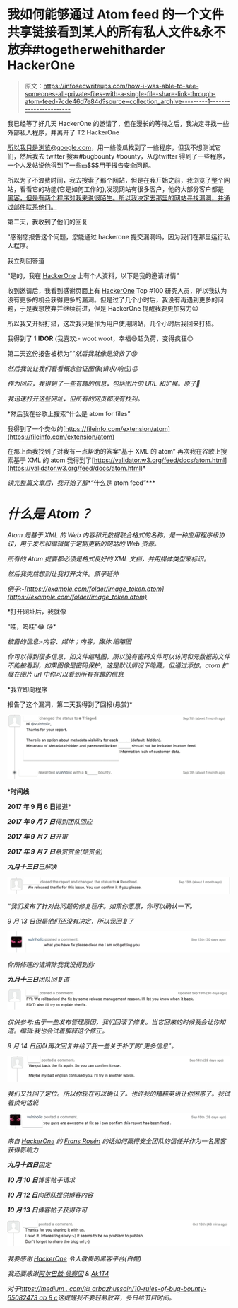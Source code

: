 # 我如何能够通过 Atom feed 的一个文件共享链接看到某人的所有私人文件&永不放弃#togetherwehitharder HackerOne

> 原文：<https://infosecwriteups.com/how-i-was-able-to-see-someones-all-private-files-with-a-single-file-share-link-through-atom-feed-7cde46d7e84d?source=collection_archive---------1----------------------->

我已经等了好几天 HackerOne 的邀请了，但在漫长的等待之后，我决定寻找一些外部私人程序，并离开了 T2 HackerOne

所以我只是浏览@google.com，用一些傻瓜找到了一些程序，但我不想测试它们，然后我去 twitter 搜索#bugbounty #bounty，从@twitter 得到了一些程序，一个人发帖说他得到了一些💵$$$用于报告安全问题。

所以为了不浪费时间，我去搜索了那个网站，但是在我开始之前，我浏览了整个网站，看看它的功能(它是如何工作的),发现网站有很多客户，他的大部分客户都是[黑客，但是有两个程序对我来说很陌生。所以我决定去那里的网站寻找漏洞，并通过邮件联系他们。](https://medium.com/u/6f816e37be2c?source=post_page-----7cde46d7e84d--------------------------------)

第二天，我收到了他们的回复

“感谢您报告这个问题，您能通过 hackerone 提交漏洞吗，因为我们在那里运行私人程序。

我立刻回答道

“是的，我在 [HackerOne](https://medium.com/u/6f816e37be2c?source=post_page-----7cde46d7e84d--------------------------------) 上有个人资料，以下是我的邀请详情”

收到邀请后，我看到感谢页面上有 [HackerOne](https://medium.com/u/6f816e37be2c?source=post_page-----7cde46d7e84d--------------------------------) Top #100 研究人员，所以我认为没有更多的机会获得更多的漏洞。但是过了几个小时后，我没有再遇到更多的问题，于是我想放弃并继续前进，但是 HackerOne 提醒我要更加努力😉

所以我又开始打猎，这次我只是作为用户使用网站，几个小时后我回来打猎。

我得到了 1 **IDOR** (我喜欢:- woot woot，幸福😅超负荷，变得疯狂😍

第二天这份报告被标为“*”然后我就像是没救了😫*

*然后我说让我们看看概念验证图像(请求/响应)😉*

*作为回应，我得到了一些有趣的信息，包括图片的 URL 和扩展。原子🤔*

*我迅速打开这些网址，但所有的网页都没有找到。*

*然后我在谷歌上搜索“什么是 atom for files”

我得到了一个类似的[https://fileinfo.com/extension/atom](https://fileinfo.com/extension/atom)

在那上面我找到了对我有一点帮助的答案“基于 XML 的 atom”
再次我在谷歌上搜索基于 XML 的 atom 我得到了[https://validator.w3.org/feed/docs/atom.html](https://validator.w3.org/feed/docs/atom.html)*

*读完整篇文章后，我开始了解**“什么是 atom feed”***

# *什么是 Atom？*

*Atom 是基于 XML 的 Web 内容和元数据联合格式的名称，是一种应用程序级协议，用于发布和编辑属于定期更新的网站的 Web 资源。*

*所有的 Atom 提要都必须是格式良好的 XML 文档，并用媒体类型来标识。*

*然后我突然想到让我打开文件。原子延伸*

*例子:-[https://example.com/folder/image_token.atom](https://example.com/folder/image_token.atom)*

*打开网址后，我就像

“哇，呜哇”😂 😘*

*披露的信息:-内容、媒体；内容，媒体:缩略图*

*你可以得到很多信息，如文件缩略图，所以没有密码文件可以访问和元数据的文件不能被看到，如果图像是密码保护，这是默认情况下隐藏，但通过添加。atom 扩展在图片 url 中你可以看到所有有趣的信息*

*我立即向程序

报告了这个漏洞，第二天我得到了回报(悬赏)*

*![](img/14bf9b2a65e0e078ab4fbbd42f313eac.png)*

***时间线**

**2017 年 9 月 6 日**报道*

***2017 年 9 月 7 日**得到团队回应*

***2017 年 9 月 7 日**开审*

***2017 年 9 月 7 日**悬赏赏金(酷赏金)*

***九月十三日**已解决*

*![](img/492d405bea961ea6d591a102914f00ed.png)*

*“我们发布了针对此问题的修复程序。如果你愿意，你可以确认一下。*

*9 月 13 日但是他们还没有决定，所以我回复了*

*![](img/957f49cfec371a3cb9aa139aae9a566e.png)*

*你所修理的请清除我我没得到你*

***九月十三日**团队回复道*

*![](img/959e1bd140006ac4b0ed6929fa679929.png)*

*仅供参考:由于一些发布管理原因，我们回滚了修复。当它回来的时候我会让你知道。编辑:我也会试着解释这个修正。*

*9 月 14 日团队再次回复并给了我一些关于补丁的“更多信息”。*

*![](img/b18e6b8a9e96f52b1dc018acf4b903a5.png)*

*我们又找回了定位。所以你现在可以确认了。也许我的糟糕英语让你困惑了。我试着换句话说*

*![](img/d7a46f574209c7ec5a6854fbcf5291cc.png)*

*来自 [HackerOne](https://medium.com/u/6f816e37be2c?source=post_page-----7cde46d7e84d--------------------------------) 的 [Frans Rosén](https://medium.com/u/1979b6518264?source=post_page-----7cde46d7e84d--------------------------------) 的话如何赢得安全团队的信任并作为一名黑客获得影响力*

***九月十四日**固定*

***10 月 10 日**博客帖子请求*

***10 月 12 日**向团队提供博客内容*

***10 月 13 日**博客帖子获得许可*

*![](img/7a439bf5bea35368a06e8626b43f7923.png)*

*我要感谢 [HackerOne](https://medium.com/u/6f816e37be2c?source=post_page-----7cde46d7e84d--------------------------------) 令人敬畏的黑客平台(白帽)*

*我还要感谢[阿尔巴兹·侯赛因](https://medium.com/u/c66be62f5b6b?source=post_page-----7cde46d7e84d--------------------------------) & [Ak1T4](https://medium.com/u/c5b622272cd5?source=post_page-----7cde46d7e84d--------------------------------)*

*对于[https://medium . com/@ arbazhussain/10-rules-of-bug-bounty-65082473 ab 8 c](https://medium.com/@arbazhussain/10-rules-of-bug-bounty-65082473ab8c)这提醒我不要轻易放弃，多日给节目时间。*